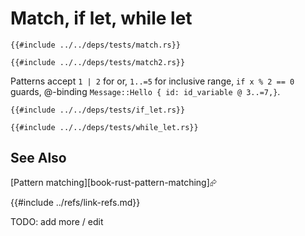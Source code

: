 # Match, if let, while let

```rust,editable
{{#include ../../deps/tests/match.rs}}
```

```rust,editable
{{#include ../../deps/tests/match2.rs}}
```

Patterns accept `1 | 2` for or, `1..=5` for inclusive range, `if x % 2 == 0` guards, @-binding `Message::Hello { id: id_variable @ 3..=7,}`.

```rust,editable
{{#include ../../deps/tests/if_let.rs}}
```

```rust,editable
{{#include ../../deps/tests/while_let.rs}}
```

## See Also

[Pattern matching][book-rust-pattern-matching]⮳

{{#include ../refs/link-refs.md}}

<div class="hidden">
TODO: add more / edit
</div>
